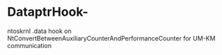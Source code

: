 # DataptrHook-
ntoskrnl .data hook on NtConvertBetweenAuxiliaryCounterAndPerformanceCounter for UM-KM communication 
